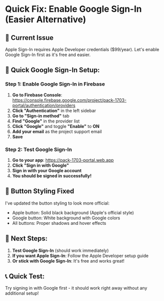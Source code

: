 # Quick Fix: Enable Google Sign-In (Easier Alternative)

## 🚨 Current Issue
Apple Sign-In requires Apple Developer credentials ($99/year). Let's enable Google Sign-In first as it's free and easier.

## 🔧 Quick Google Sign-In Setup:

### Step 1: Enable Google Sign-In in Firebase
1. **Go to Firebase Console**: https://console.firebase.google.com/project/pack-1703-portal/authentication/providers
2. **Click "Authentication"** in the left sidebar
3. **Go to "Sign-in method"** tab
4. **Find "Google"** in the provider list
5. **Click "Google"** and toggle **"Enable"** to **ON**
6. **Add your email** as the project support email
7. **Save**

### Step 2: Test Google Sign-In
1. **Go to your app**: https://pack-1703-portal.web.app
2. **Click "Sign in with Google"**
3. **Sign in with your Google account**
4. **You should be signed in successfully!**

## 🎨 Button Styling Fixed
I've updated the button styling to look more official:
- Apple button: Solid black background (Apple's official style)
- Google button: White background with Google colors
- All buttons: Proper shadows and hover effects

## 🚀 Next Steps:
1. **Test Google Sign-In** (should work immediately)
2. **If you want Apple Sign-In**: Follow the Apple Developer setup guide
3. **Or stick with Google Sign-In**: It's free and works great!

## 📞 Quick Test:
Try signing in with Google first - it should work right away without any additional setup!
